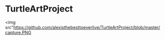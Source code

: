 # TurtleArtProject
<img src"https://github.com/alexisthebesttoeverlive/TurtleArtProject/blob/master/capture.PNG
